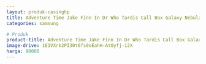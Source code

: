 ```yaml
---
layout: produk-casinghp
title: Adventure Time Jake Finn In Dr Who Tardis Call Box Galaxy Nebula Samsung Galaxy S9 Case
categories: samsung

# Produk
product-title: Adventure Time Jake Finn In Dr Who Tardis Call Box Galaxy Nebula Samsung Galaxy S9 Case
image-drive: 1E1VXrk2PI30t6fs0oEahH-AtOyfj-i2X
harga: 90000
---
```

